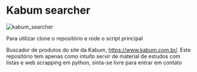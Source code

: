 <h1>Kabum searcher</h1>

![kabum_searcher](https://github.com/SamuelGMonte/Kabum-Searcher/assets/128179346/32ab43fe-a163-4d76-827f-bdf0be2999ca)


Para utilizar clone o repositório e rode o script principal

Buscador de produtos do site da Kabum, https://www.kabum.com.br/.
Este repositório tem apenas como intuíto servir de material de estudos com listas e web scrapping em python, sinta-se livre para entrar em contato 
